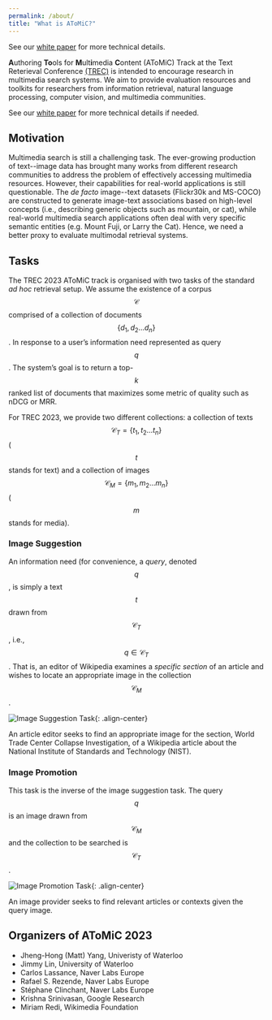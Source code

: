 ```yaml
---
permalink: /about/
title: "What is AToMiC?"
---
```


See our [white paper](/assets/pdf/mm_track.pdf) for more technical details.

**A**uthoring **To**ols for **M**ult**i**media **C**ontent (AToMiC) Track at the Text Reterieval Conference [(TREC)](https://trec.nist.gov/) is intended to encourage research in multimedia search systems.
We aim to provide evaluation resources and toolkits for researchers from information retrieval, natural language
processing, computer vision, and multimedia communities.

See our [white paper](/assets/pdf/mm_track.pdf) for more technical details if needed.

## Motivation

Multimedia search is still a challenging task.
The ever-growing production of text--image data has brought many works from different research communities to address the problem of effectively accessing multimedia resources.
However, their capabilities for real-world applications is still questionable.
The *de facto* image--text datasets (Flickr30k and MS-COCO) are constructed to generate image-text associations based on high-level concepts (i.e., describing generic objects such as mountain, or cat), while real-world multimedia search applications often deal with very specific semantic entities (e.g. Mount Fuji, or Larry the Cat).
Hence, we need a better proxy to evaluate multimodal retrieval systems.

## Tasks

The TREC 2023 AToMiC track is organised with two tasks of the standard *ad hoc* retrieval setup.
We assume the existence of a corpus $$\mathcal{C}$$ comprised of a collection of documents $$\{d_1, d_2 \ldots d_n\}$$.
In response to a user’s information need represented as query $$q$$.
The system’s goal is to return a top-$$k$$ ranked list of documents that maximizes some metric of quality such as nDCG or MRR.

For TREC 2023, we provide two different collections: a collection of texts $$\mathcal{C}_{T} = \{t_1, t_2 \ldots t_n\}$$ ($$t$$ stands for text) and a collection of images $$\mathcal{C}_{M} = \{m_1, m_2 \ldots m_n\}$$ ($$m$$ stands for media).

### Image Suggestion
An information need (for convenience, a *query*, denoted $$q$$, is simply a text $$t$$ drawn from $$\mathcal{C}_T$$, i.e., $$q \in \mathcal{C}_T$$.
That is, an editor of Wikipedia examines a *specific section* of an article and wishes to locate an appropriate image in the collection $$\mathcal{C}_{M}$$.

![Image Suggestion Task](/assets/images/20221118_TREC_AToMiC_intro.012.png){: .align-center}
<figcaption>An article editor seeks to find an appropriate image for the section, World Trade Center Collapse Investigation, of a Wikipedia article about the National Institute of Standards and Technology (NIST).</figcaption>

### Image Promotion
This task is the inverse of the image suggestion task.
The query $$q$$ is an image drawn from $$\mathcal{C}_{M}$$ and the collection to be searched is $$\mathcal{C}_{T}$$.

![Image Promotion Task](/assets/images/20221118_TREC_AToMiC_intro.021.png){: .align-center}
<figcaption>An image provider seeks to find relevant articles or contexts given the query image.</figcaption>


## Organizers of AToMiC 2023
- Jheng-Hong (Matt) Yang, Univeristy of Waterloo
- Jimmy Lin, University of Waterloo
- Carlos Lassance, Naver Labs Europe
- Rafael S. Rezende, Naver Labs Europe
- Stéphane Clinchant, Naver Labs Europe
- Krishna Srinivasan, Google Research
- Miriam Redi, Wikimedia Foundation

